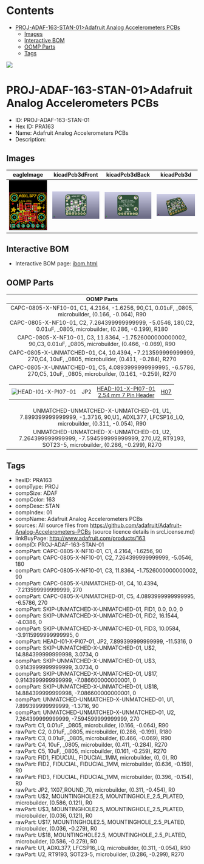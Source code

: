 



Contents
========

* [PROJ-ADAF-163-STAN-01>Adafruit Analog Accelerometers PCBs](#proj-adaf-163-stan-01adafruit-analog-accelerometers-pcbs)
	* [Images](#images)
	* [Interactive BOM](#interactive-bom)
	* [OOMP Parts](#oomp-parts)
	* [Tags](#tags)
  
![][im]
# PROJ-ADAF-163-STAN-01>Adafruit Analog Accelerometers PCBs

- ID: PROJ-ADAF-163-STAN-01
- Hex ID: PRA163
- Name: Adafruit Analog Accelerometers PCBs
- Description: 

## Images
  
  

|eagleImage|kicadPcb3dFront|kicadPcb3dBack|kicadPcb3d|
| :---: | :---: | :---: | :---: |
|[![eagleImage](eagleImage_140.png)](eagleImage_600.png)|[![kicadPcb3dFront](kicadPcb3dFront_140.png)](kicadPcb3dFront_600.png)|[![kicadPcb3dBack](kicadPcb3dBack_140.png)](kicadPcb3dBack_600.png)|[![kicadPcb3d](kicadPcb3d_140.png)](kicadPcb3d_600.png)|

## Interactive BOM

- Interactive BOM page: [ibom.html](kicad/bom/ibom.html)

## OOMP Parts
  

|OOMP Parts|
| :---: |
|CAPC-0805-X-NF10-01, C1, 4.2164, -1.6256, 90,C1, 0.01uF, _0805, microbuilder, (0.166, -0.064), R90|
|CAPC-0805-X-NF10-01, C2, 7.264399999999999, -5.0546, 180,C2, 0.01uF, _0805, microbuilder, (0.286, -0.199), R180|
|CAPC-0805-X-NF10-01, C3, 11.8364, -1.7526000000000002, 90,C3, 0.01uF, _0805, microbuilder, (0.466, -0.069), R90|
|CAPC-0805-X-UNMATCHED-01, C4, 10.4394, -7.213599999999999, 270,C4, 10uF, _0805, microbuilder, (0.411, -0.284), R270|
|CAPC-0805-X-UNMATCHED-01, C5, 4.0893999999999995, -6.5786, 270,C5, 10uF, _0805, microbuilder, (0.161, -0.259), R270|
|<table><tr><td>![HEAD-I01-X-PI07-01](https://raw.githubusercontent.com/oomlout/oomlout_OOMP_parts/main/HEAD-I01-X-PI07-01/image_140.jpg)</td><td> JP2</td><td>[HEAD-I01-X-PI07-01<br>2.54 mm 7 Pin Header](https://github.com/oomlout/oomlout_OOMP_parts/tree/main/HEAD-I01-X-PI07-01/)</td><td>[H07](https://github.com/oomlout/oomlout_OOMP_parts/tree/main/HEAD-I01-X-PI07-01/)</td></tr></table>|
|UNMATCHED-UNMATCHED-X-UNMATCHED-01, U1, 7.899399999999999, -1.3716, 90,U1, ADXL377, LFCSP16_LQ, microbuilder, (0.311, -0.054), R90|
|UNMATCHED-UNMATCHED-X-UNMATCHED-01, U2, 7.264399999999999, -7.594599999999999, 270,U2, RT9193, SOT23-5, microbuilder, (0.286, -0.299), R270|

## Tags

- hexID: PRA163
- oompType: PROJ
- oompSize: ADAF
- oompColor: 163
- oompDesc: STAN
- oompIndex: 01
- oompName: Adafruit Analog Accelerometers PCBs
- sources: All source files from https://github.com/adafruit/Adafruit-Analog-Accelerometers-PCBs (source licence details in srcLicense.md)
- linkBuyPage: http://www.adafruit.com/products/163
- oompID: PROJ-ADAF-163-STAN-01
- oompPart: CAPC-0805-X-NF10-01, C1, 4.2164, -1.6256, 90
- oompPart: CAPC-0805-X-NF10-01, C2, 7.264399999999999, -5.0546, 180
- oompPart: CAPC-0805-X-NF10-01, C3, 11.8364, -1.7526000000000002, 90
- oompPart: CAPC-0805-X-UNMATCHED-01, C4, 10.4394, -7.213599999999999, 270
- oompPart: CAPC-0805-X-UNMATCHED-01, C5, 4.0893999999999995, -6.5786, 270
- oompPart: SKIP-UNMATCHED-X-UNMATCHED-01, FID1, 0.0, 0.0, 0
- oompPart: SKIP-UNMATCHED-X-UNMATCHED-01, FID2, 16.1544, -4.0386, 0
- oompPart: SKIP-UNMATCHED-X-UNMATCHED-01, FID3, 10.0584, -3.9115999999999995, 0
- oompPart: HEAD-I01-X-PI07-01, JP2, 7.899399999999999, -11.5316, 0
- oompPart: SKIP-UNMATCHED-X-UNMATCHED-01, U$2, 14.884399999999998, 3.0734, 0
- oompPart: SKIP-UNMATCHED-X-UNMATCHED-01, U$3, 0.9143999999999999, 3.0734, 0
- oompPart: SKIP-UNMATCHED-X-UNMATCHED-01, U$17, 0.9143999999999999, -7.086600000000001, 0
- oompPart: SKIP-UNMATCHED-X-UNMATCHED-01, U$18, 14.884399999999998, -7.086600000000001, 0
- oompPart: UNMATCHED-UNMATCHED-X-UNMATCHED-01, U1, 7.899399999999999, -1.3716, 90
- oompPart: UNMATCHED-UNMATCHED-X-UNMATCHED-01, U2, 7.264399999999999, -7.594599999999999, 270
- rawPart: C1, 0.01uF, _0805, microbuilder, (0.166, -0.064), R90
- rawPart: C2, 0.01uF, _0805, microbuilder, (0.286, -0.199), R180
- rawPart: C3, 0.01uF, _0805, microbuilder, (0.466, -0.069), R90
- rawPart: C4, 10uF, _0805, microbuilder, (0.411, -0.284), R270
- rawPart: C5, 10uF, _0805, microbuilder, (0.161, -0.259), R270
- rawPart: FID1, FIDUCIAL, FIDUCIAL_1MM, microbuilder, (0, 0), R0
- rawPart: FID2, FIDUCIAL, FIDUCIAL_1MM, microbuilder, (0.636, -0.159), R0
- rawPart: FID3, FIDUCIAL, FIDUCIAL_1MM, microbuilder, (0.396, -0.154), R0
- rawPart: JP2, 1X07_ROUND_70, microbuilder, (0.311, -0.454), R0
- rawPart: U$2, MOUNTINGHOLE2.5, MOUNTINGHOLE_2.5_PLATED, microbuilder, (0.586, 0.121), R0
- rawPart: U$3, MOUNTINGHOLE2.5, MOUNTINGHOLE_2.5_PLATED, microbuilder, (0.036, 0.121), R0
- rawPart: U$17, MOUNTINGHOLE2.5, MOUNTINGHOLE_2.5_PLATED, microbuilder, (0.036, -0.279), R0
- rawPart: U$18, MOUNTINGHOLE2.5, MOUNTINGHOLE_2.5_PLATED, microbuilder, (0.586, -0.279), R0
- rawPart: U1, ADXL377, LFCSP16_LQ, microbuilder, (0.311, -0.054), R90
- rawPart: U2, RT9193, SOT23-5, microbuilder, (0.286, -0.299), R270



[im]: kicadPcb3d_450.png
